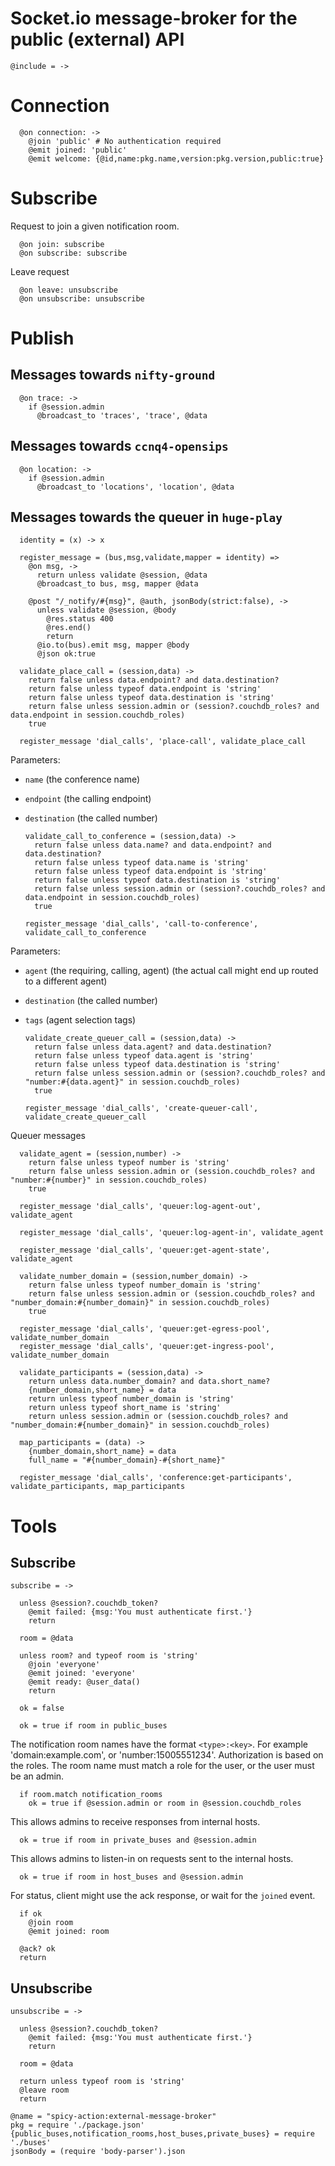 Socket.io message-broker for the public (external) API
======================================================

    @include = ->

Connection
==========

      @on connection: ->
        @join 'public' # No authentication required
        @emit joined: 'public'
        @emit welcome: {@id,name:pkg.name,version:pkg.version,public:true}

Subscribe
=========

Request to join a given notification room.

      @on join: subscribe
      @on subscribe: subscribe

Leave request

      @on leave: unsubscribe
      @on unsubscribe: unsubscribe

Publish
=======

Messages towards `nifty-ground`
-------------------------------

      @on trace: ->
        if @session.admin
          @broadcast_to 'traces', 'trace', @data

Messages towards `ccnq4-opensips`
---------------------------------

      @on location: ->
        if @session.admin
          @broadcast_to 'locations', 'location', @data

Messages towards the queuer in `huge-play`
------------------------------------------

      identity = (x) -> x

      register_message = (bus,msg,validate,mapper = identity) =>
        @on msg, ->
          return unless validate @session, @data
          @broadcast_to bus, msg, mapper @data

        @post "/_notify/#{msg}", @auth, jsonBody(strict:false), ->
          unless validate @session, @body
            @res.status 400
            @res.end()
            return
          @io.to(bus).emit msg, mapper @body
          @json ok:true

      validate_place_call = (session,data) ->
        return false unless data.endpoint? and data.destination?
        return false unless typeof data.endpoint is 'string'
        return false unless typeof data.destination is 'string'
        return false unless session.admin or (session?.couchdb_roles? and data.endpoint in session.couchdb_roles)
        true

      register_message 'dial_calls', 'place-call', validate_place_call

Parameters:
- `name` (the conference name)
- `endpoint` (the calling endpoint)
- `destination` (the called number)

      validate_call_to_conference = (session,data) ->
        return false unless data.name? and data.endpoint? and data.destination?
        return false unless typeof data.name is 'string'
        return false unless typeof data.endpoint is 'string'
        return false unless typeof data.destination is 'string'
        return false unless session.admin or (session?.couchdb_roles? and data.endpoint in session.couchdb_roles)
        true

      register_message 'dial_calls', 'call-to-conference', validate_call_to_conference

Parameters:
- `agent` (the requiring, calling, agent) (the actual call might end up routed to a different agent)
- `destination` (the called number)
- `tags` (agent selection tags)

      validate_create_queuer_call = (session,data) ->
        return false unless data.agent? and data.destination?
        return false unless typeof data.agent is 'string'
        return false unless typeof data.destination is 'string'
        return false unless session.admin or (session?.couchdb_roles? and "number:#{data.agent}" in session.couchdb_roles)
        true

      register_message 'dial_calls', 'create-queuer-call', validate_create_queuer_call

Queuer messages


      validate_agent = (session,number) ->
        return false unless typeof number is 'string'
        return false unless session.admin or (session.couchdb_roles? and "number:#{number}" in session.couchdb_roles)
        true

      register_message 'dial_calls', 'queuer:log-agent-out', validate_agent

      register_message 'dial_calls', 'queuer:log-agent-in', validate_agent

      register_message 'dial_calls', 'queuer:get-agent-state', validate_agent

      validate_number_domain = (session,number_domain) ->
        return false unless typeof number_domain is 'string'
        return false unless session.admin or (session.couchdb_roles? and "number_domain:#{number_domain}" in session.couchdb_roles)
        true

      register_message 'dial_calls', 'queuer:get-egress-pool', validate_number_domain
      register_message 'dial_calls', 'queuer:get-ingress-pool', validate_number_domain

      validate_participants = (session,data) ->
        return unless data.number_domain? and data.short_name?
        {number_domain,short_name} = data
        return unless typeof number_domain is 'string'
        return unless typeof short_name is 'string'
        return unless session.admin or (session.couchdb_roles? and "number_domain:#{number_domain}" in session.couchdb_roles)

      map_participants = (data) ->
        {number_domain,short_name} = data
        full_name = "#{number_domain}-#{short_name}"

      register_message 'dial_calls', 'conference:get-participants', validate_participants, map_participants

Tools
=====

Subscribe
---------

    subscribe = ->

      unless @session?.couchdb_token?
        @emit failed: {msg:'You must authenticate first.'}
        return

      room = @data

      unless room? and typeof room is 'string'
        @join 'everyone'
        @emit joined: 'everyone'
        @emit ready: @user_data()
        return

      ok = false

      ok = true if room in public_buses

The notification room names have the format `<type>:<key>`.
For example 'domain:example.com', or 'number:15005551234'.
Authorization is based on the roles. The room name must match a role for the user, or the user must be an admin.

      if room.match notification_rooms
        ok = true if @session.admin or room in @session.couchdb_roles

This allows admins to receive responses from internal hosts.

      ok = true if room in private_buses and @session.admin

This allows admins to listen-in on requests sent to the internal hosts.

      ok = true if room in host_buses and @session.admin

For status, client might use the ack response, or wait for the `joined` event.

      if ok
        @join room
        @emit joined: room

      @ack? ok
      return

Unsubscribe
-----------

    unsubscribe = ->

      unless @session?.couchdb_token?
        @emit failed: {msg:'You must authenticate first.'}
        return

      room = @data

      return unless typeof room is 'string'
      @leave room
      return

    @name = "spicy-action:external-message-broker"
    pkg = require './package.json'
    {public_buses,notification_rooms,host_buses,private_buses} = require './buses'
    jsonBody = (require 'body-parser').json
